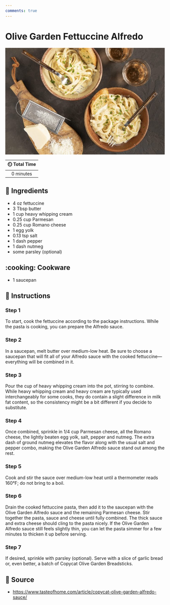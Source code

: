 ```yaml
---
comments: true
---
```

# Olive Garden Fettuccine Alfredo

![Olive Garden Fettuccine Alfredo](../assets/images/olive-garden-fettuccine-alfredo.jpg)

| :timer_clock: Total Time |
|:-----------------------: |
| 0 minutes |

## :salt: Ingredients

- 4 oz fettuccine
- 3 Tbsp butter
- 1 cup heavy whipping cream
- 0.25 cup Parmesan
- 0.25 cup Romano cheese
- 1 egg yolk
- 0.13 tsp salt
- 1 dash pepper
- 1 dash nutmeg
- some parsley (optional)

## :cooking: Cookware

- 1 saucepan

## :pencil: Instructions

### Step 1

To start, cook the fettuccine according to the package instructions. While the pasta is cooking, you can prepare the
Alfredo sauce.

### Step 2

In a saucepan, melt butter over medium-low heat. Be sure to choose a saucepan that will fit all of your Alfredo sauce
with the cooked fettuccine—everything will be combined in it.

### Step 3

Pour the cup of heavy whipping cream into the pot, stirring to combine. While heavy whipping cream and heavy cream are
typically used interchangeably for some cooks, they do contain a slight difference in milk fat content, so the
consistency might be a bit different if you decide to substitute.

### Step 4

Once combined, sprinkle in 1/4 cup Parmesan cheese, all the Romano cheese, the lightly beaten egg yolk, salt, pepper and
nutmeg. The extra dash of ground nutmeg elevates the flavor along with the usual salt and pepper combo, making the Olive
Garden Alfredo sauce stand out among the rest.

### Step 5

Cook and stir the sauce over medium-low heat until a thermometer reads 160°F; do not bring to a boil.

### Step 6

Drain the cooked fettuccine pasta, then add it to the saucepan with the Olive Garden Alfredo sauce and the remaining
Parmesan cheese. Stir together the pasta, sauce and cheese until fully combined. The thick sauce and extra cheese should
cling to the pasta nicely. If the Olive Garden Alfredo sauce still feels slightly thin, you can let the pasta simmer for
a few minutes to thicken it up before serving.

### Step 7

If desired, sprinkle with parsley (optional). Serve with a slice of garlic bread or, even better, a batch of Copycat
Olive Garden Breadsticks.

## :link: Source

- <https://www.tasteofhome.com/article/copycat-olive-garden-alfredo-sauce/>
